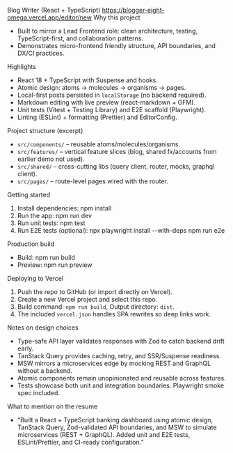 Blog Writer (React + TypeScript)
https://blogger-eight-omega.vercel.app/editor/new
Why this project
- Built to mirror a Lead Frontend role: clean architecture, testing, TypeScript-first, and collaboration patterns.
- Demonstrates micro-frontend friendly structure, API boundaries, and DX/CI practices.

Highlights
- React 18 + TypeScript with Suspense and hooks.
- Atomic design: atoms → molecules → organisms → pages.
- Local-first posts persisted in `localStorage` (no backend required).
- Markdown editing with live preview (react-markdown + GFM).
- Unit tests (Vitest + Testing Library) and E2E scaffold (Playwright).
- Linting (ESLint) + formatting (Prettier) and EditorConfig.

Project structure (excerpt)
- `src/components/` – reusable atoms/molecules/organisms.
- `src/features/` – vertical feature slices (blog, shared fx/accounts from earlier demo not used).
- `src/shared/` – cross-cutting libs (query client, router, mocks, graphql client).
- `src/pages/` – route-level pages wired with the router.

Getting started
1) Install dependencies:
   npm install
2) Run the app:
   npm run dev
3) Run unit tests:
   npm test
4) Run E2E tests (optional):
   npx playwright install --with-deps
   npm run e2e

Production build
- Build: npm run build
- Preview: npm run preview

Deploying to Vercel
1) Push the repo to GitHub (or import directly on Vercel).
2) Create a new Vercel project and select this repo.
3) Build command: `npm run build`, Output directory: `dist`.
4) The included `vercel.json` handles SPA rewrites so deep links work.

Notes on design choices
- Type-safe API layer validates responses with Zod to catch backend drift early.
- TanStack Query provides caching, retry, and SSR/Suspense readiness.
- MSW mirrors a microservices edge by mocking REST and GraphQL without a backend.
- Atomic components remain unopinionated and reusable across features.
- Tests showcase both unit and integration boundaries. Playwright smoke spec included.

What to mention on the resume
- “Built a React + TypeScript banking dashboard using atomic design, TanStack Query, Zod-validated API boundaries, and MSW to simulate microservices (REST + GraphQL). Added unit and E2E tests, ESLint/Prettier, and CI-ready configuration.”
